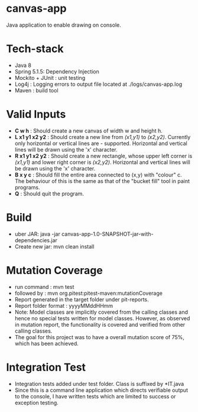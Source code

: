 # canvas-app
Java application to enable drawing on console.

# Tech-stack
- Java 8
- Spring 5.1.5: Dependency Injection
- Mockito + JUnit : unit testing
- Log4j : Logging errors to output file located at ./logs/canvas-app.log
- Maven : build tool

# Valid Inputs
- __C w h__ : Should create a new canvas of width w and height h.
- __L x1 y1 x2 y2__ : Should create a new line from _(x1,y1)_ to _(x2,y2)_. Currently only horizontal or vertical lines are - supported. Horizontal and vertical lines will be drawn using the 'x' character.
- __R x1 y1 x2 y2__ : Should create a new rectangle, whose upper left corner is _(x1,y1)_ and lower right corner is _(x2,y2)_. Horizontal and vertical lines will be drawn using the 'x' character.
- __B x y c__ : Should fill the entire area connected to (x,y) with "colour" c. The behaviour of this is the same as that of the "bucket fill" tool in paint programs.
- __Q__ : Should quit the program.

# Build
- uber JAR: java -jar canvas-app-1.0-SNAPSHOT-jar-with-dependencies.jar
- Create new jar: mvn clean install

# Mutation Coverage
- run command : mvn test
- followed by : mvn org.pitest:pitest-maven:mutationCoverage
- Report generated in the target folder under pit-reports.
- Report folder format : yyyyMMddHHmm
- Note: Model classes are implicitly covered from the calling classes and hence no special tests written for model classes.
However, as observed in mutation report, the functionality is covered and verified from other calling classes.
- The goal for this project was to have a overall mutation score of 75%, which has been achieved.

# Integration Test
- Integration tests added under test folder. Class is suffixed by *IT.java
- Since this is a command line application which directs verifiable output to the console,
I have written tests which are limited to success or exception testing.
